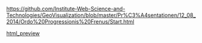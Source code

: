 https://github.com/Institute-Web-Science-and-Technologies/GeoVisualization/blob/master/Pr%C3%A4sentationen/12_08_2014/Ordo%20Progressionis%20Frenus/Start.html


[html_preview](http://htmlpreview.github.io/?https://github.com/Institute-Web-Science-and-Technologies/GeoVisualization/blob/master/Pr%C3%A4sentationen/12_08_2014/Ordo%20Progressionis%20Frenus/Start.html#slide-1)
